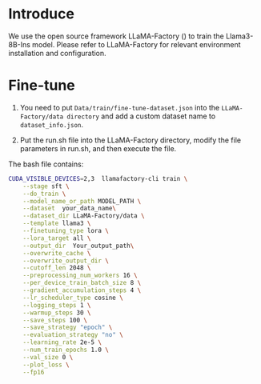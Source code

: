 # Introduce
We use the open source framework LLaMA-Factory () to train the Llama3-8B-Ins model. Please refer to LLaMA-Factory for relevant environment installation and configuration.

# Fine-tune

1) You need to put `Data/train/fine-tune-dataset.json` into the `LLaMA-Factory/data directory` and add a custom dataset name to `dataset_info.json`.

2) Put the run.sh file into the LLaMA-Factory directory, modify the file parameters in run.sh, and then execute the file.

The bash file contains:
```bash
CUDA_VISIBLE_DEVICES=2,3  llamafactory-cli train \
    --stage sft \
    --do_train \
    --model_name_or_path MODEL_PATH \
    --dataset  your_data_name\
    --dataset_dir LLaMA-Factory/data \
    --template llama3 \
    --finetuning_type lora \
    --lora_target all \
    --output_dir  Your_output_path\
    --overwrite_cache \
    --overwrite_output_dir \
    --cutoff_len 2048 \
    --preprocessing_num_workers 16 \
    --per_device_train_batch_size 8 \
    --gradient_accumulation_steps 4 \
    --lr_scheduler_type cosine \
    --logging_steps 1 \
    --warmup_steps 30 \
    --save_steps 100 \
    --save_strategy "epoch" \
    --evaluation_strategy "no" \
    --learning_rate 2e-5 \
    --num_train_epochs 1.0 \
    --val_size 0 \
    --plot_loss \
    --fp16
```
